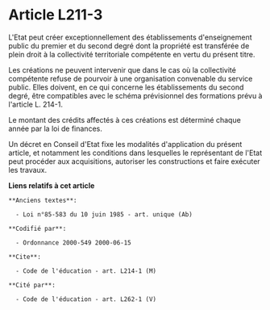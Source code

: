 # Article L211-3

L'Etat peut créer exceptionnellement des établissements d'enseignement public du premier et du second degré dont la propriété
est transférée de plein droit à la collectivité territoriale compétente en vertu du présent titre.

Les créations ne peuvent intervenir que dans le cas où la collectivité compétente refuse de pourvoir à une organisation
convenable du service public. Elles doivent, en ce qui concerne les établissements du second degré, être compatibles avec le
schéma prévisionnel des formations prévu à l'article L. 214-1.

Le montant des crédits affectés à ces créations est déterminé chaque année par la loi de finances.

Un décret en Conseil d'Etat fixe les modalités d'application du présent article, et notamment les conditions dans lesquelles
le représentant de l'Etat peut procéder aux acquisitions, autoriser les constructions et faire exécuter les travaux.

**Liens relatifs à cet article**

	**Anciens textes**:

	  - Loi n°85-583 du 10 juin 1985 - art. unique (Ab)

	**Codifié par**:

	  - Ordonnance 2000-549 2000-06-15

	**Cite**:

	  - Code de l'éducation - art. L214-1 (M)

	**Cité par**:

	  - Code de l'éducation - art. L262-1 (V)
